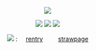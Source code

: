 <p align="center"
  
![](https://komarev.com/ghpvc/?username=your-github-username&color=006400&label=PARASITES.&abbreviated=true)
<p align="center"

![](https://64.media.tumblr.com/6a45a93b030e1719535a4a7644aca5f1/12bcdd913180c647-3b/s100x200/904e8cd02769c0d0ee3627956420d8b2257266e5.gifv) ![](https://64.media.tumblr.com/08343ef7663ff72768a8fe63e8a9ec0f/12bcdd913180c647-3e/s100x200/6a3223a03b2f7429ce5a40b8ebeba088854da588.gifv) ![](https://64.media.tumblr.com/6c2ec0141667fb1e56d2168a43b4c8af/12bcdd913180c647-2e/s100x200/eb6a885a5d55f72ae1373b19480a3128367b2ca0.gifv)
<p align="center"

![](https://64.media.tumblr.com/32bfdea192b39a2f5d10972907323a03/12bcdd913180c647-31/s250x400/4c9ecaa94413e72b9a3e7c3d806f2b36db709773.gifv)‎‎ ‎ ‎ ‎ ‎ ‎ ‎ ‎:  ‎ ‎ ‎ ‎ [rentry](https://rentry.co/mysticbell)‎ ‎‎ ‎  ‎ ‎  ‎ ‎ ‎ ‎ [strawpage](https://spireofdeciet.straw.page/)
